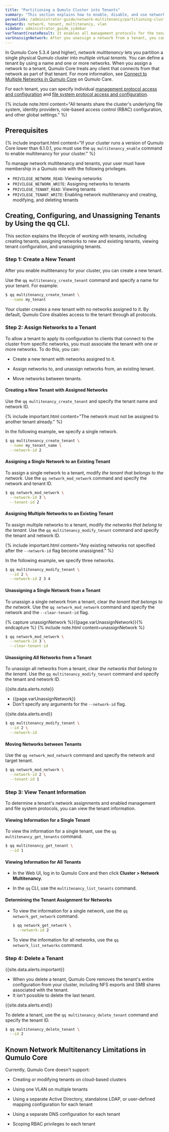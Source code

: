 ```yaml
---
title: "Partitioning a Qumulo Cluster into Tenants"
summary: "This section explains how to enable, disable, and use network multitenancy in Qumulo Core."
permalink: /administrator-guide/network-multitenancy/partitioning-cluster-into-tenants.html
keywords: network, tenant, multitenancy, vlan
sidebar: administrator_guide_sidebar
varTenantCreateResult: It enables all management protocols for the tenant. The tenant also retains the same file system protocol configuration as when multitenancy was disabled.
varUnassignNetwork: After you unassign a network from a tenant, you can assign it to another tenant.
---
```


In Qumulo Core 5.3.4 (and higher), _network multitenancy_ lets you partition a single physical Qumulo cluster into multiple virtual _tenants._ You can define a tenant by using a name and one or more networks. When you assign a network to a tenant, Qumulo Core treats any client that connects from that network as part of that tenant. For more information, see [Connect to Multiple Networks in Qumulo Core](https://care.qumulo.com/hc/en-us/articles/115007237948) on Qumulo Care.

For each tenant, you can specify individual [management protocol access and configuration](configuring-management-protocols.html) and [file system protocol access and configuration](configuring-file-system-protocols.html).

{% include note.html content="All tenants share the cluster's underlying file system, identity providers, role-based access control (RBAC) configuration, and other global settings." %}


## Prerequisites
{% include important.html content="If your cluster runs a version of Qumulo Core lower than 6.1.0.1, you must use the `qq multitenancy_enable` command to enable multitenancy for your cluster." %}

To manage network multitenancy and tenants, your user must have membership in a Qumulo role with the following privileges.

* `PRIVILEGE_NETWORK_READ`: Viewing networks
* `PRIVILEGE_NETWORK_WRITE`: Assigning networks to tenants
* `PRIVILEGE_TENANT_READ`: Viewing tenants
* `PRIVILEGE_TENANT_WRITE`: Enabling network multitenancy and creating, modifying, and deleting tenants

## Creating, Configuring, and Unassigning Tenants by Using the qq CLI.
This section explains the lifecycle of working with tenants, including creating tenants, assigning networks to new and existing tenants, viewing tenant configuration, and unassigning tenants.

### Step 1: Create a New Tenant
After you enable multitenancy for your cluster, you can create a new tenant.

Use the `qq multitenancy_create_tenant` command and specify a name for your tenant. For example:

```bash
$ qq multitenancy_create_tenant \
  --name my_tenant
```

Your cluster creates a new tenant with no networks assigned to it. By default, Qumulo Core disables access to the tenant through all protocols.


### Step 2: Assign Networks to a Tenant
To allow a tenant to apply its configuration to clients that connect to the cluster from specific networks, you must associate the tenant with one or more networks. To do this, you can:

* Create a new tenant with networks assigned to it.

* Assign networks to, and unassign networks from, an existing tenant.

* Move networks between tenants.

#### Creating a New Tenant with Assigned Networks
Use the `qq multitenancy_create_tenant` and specify the tenant name and network ID.

{% include important.html content="The network must not be assigned to another tenant already." %}

In the following example, we specify a single network.

```bash
$ qq multitenancy_create_tenant \
  --name my_tenant_name \
  --network-id 2
```

#### Assigning a Single Network to an Existing Tenant
To assign a single network to a tenant, modify _the tenant that belongs to the network._ Use the `qq network_mod_network` command and specify the network and tenant ID.

```bash
$ qq network_mod_network \
  --network-id 3 \
  --tenant-id 2
```

#### Assigning Multiple Networks to an Existing Tenant
To assign multiple networks to a tenant, modify _the networks that belong to the tenant._  Use the `qq multitenancy_modify_tenant` command and specify the tenant and network ID.
  
{% include important.html content="Any existing networks not specified after the `--network-id` flag become unassigned." %}
  
In the following example, we specify three networks.

```bash
$ qq multitenancy_modify_tenant \
  --id 2 \
  --network-id 2 3 4
```

#### Unassigning a Single Network from a Tenant
To unassign a single network from a tenant, clear _the tenant that belongs to the network_. Use the `qq network_mod_network` command and specify the network and the `--clear-tenant-id` flag.

{% capture unassignNetwork %}{{page.varUnassignNetwork}}{% endcapture %}
{% include note.html content=unassignNetwork %}

```bash
$ qq network_mod_network \
  --network-id 3 \
  --clear-tenant-id
```

#### Unassigning All Networks from a Tenant
To unassign all networks from a tenant, clear _the networks that belong to the tenant_. Use the `qq multitenancy_modify_tenant` command and specify the tenant and network ID.

{{site.data.alerts.note}}
<ul>
  <li>{{page.varUnassignNetwork}}</li>
  <li>Don't specify any arguments for the <code>--network-id</code> flag.</li>
</ul>
{{site.data.alerts.end}}
  
```bash
$ qq multitenancy_modify_tenant \
  --id 2 \
  --network-id
```

#### Moving Networks between Tenants
Use the `qq network_mod_network` command and specify the network and target tenant.

```bash
$ qq network_mod_network \
  --network-id 2 \
  --tenant-id 1
```

### Step 3: View Tenant Information
To determine a tenant's network assignments and enabled management and file system protocols, you can view the tenant information.

#### Viewing Information for a Single Tenant
To view the information for a single tenant, use the `qq multitenancy_get_tenants` command.

```bash
$ qq multitenancy_get_tenant \
  --id 1
```

#### Viewing Information for All Tenants
* In the Web UI, log in to Qumulo Core and then click **Cluster > Network Multitenancy**.

* In the `qq` CLI, use the `multitenancy_list_tenants` command.

#### Determining the Tenant Assignment for Networks
* To view the information for a single network, use the `qq network_get_network` command.

  ```bash
  $ qq network_get_network \
    --network-id 2
  ```
 
* To view the information for all networks, use the `qq network_list_networks` command.

### Step 4: Delete a Tenant
{{site.data.alerts.important}}
<ul>
  <li>When you delete a tenant, Qumulo Core removes the tenant's entire configuration from your cluster, including NFS exports and SMB shares associated with the tenant.</li>
  <li>It isn't possible to delete the last tenant.</li>
</ul>
{{site.data.alerts.end}}

To delete a tenant, use the `qq multitenancy_delete_tenant` command and specify the tenant ID.

```bash
$ qq multitenancy_delete_tenant \
  --id 2
```

## Known Network Multitenancy Limitations in Qumulo Core
Currently, Qumulo Core doesn't support:

* Creating or modifying tenants on cloud-based clusters

* Using one VLAN on multiple tenants

* Using a separate Active Directory, standalone LDAP, or user-defined mapping configuration for each tenant

* Using a separate DNS configuration for each tenant

* Scoping RBAC privileges to each tenant
